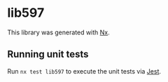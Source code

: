 # lib597

This library was generated with [Nx](https://nx.dev).

## Running unit tests

Run `nx test lib597` to execute the unit tests via [Jest](https://jestjs.io).
